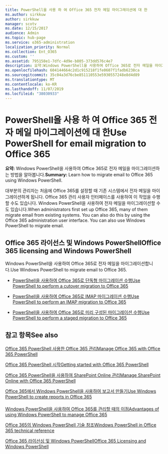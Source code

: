```yaml
---
title: PowerShell을 사용 하 여 Office 365 전자 메일 마이그레이션에 대 한
ms.author: sirkkuw
author: sirkkuw
manager: scotv
ms.date: 12/15/2017
audience: Admin
ms.topic: hub-page
ms.service: o365-administration
localization_priority: Normal
ms.collection: Ent_O365
ms.custom: ''
ms.assetid: 795158e1-7dfc-4d9e-b805-373dd576c4e7
description: 요약:Windows PowerShell을 사용하여 Office 365로 전자 메일을 마이그레이션하는 방법을 알아봅니다.
ms.openlocfilehash: 604144664c2d1c915218f1fe0607f1fadb6238ca
ms.sourcegitcommit: 35c04a3d76cbe851110553e5930557248e8d4d89
ms.translationtype: MT
ms.contentlocale: ko-KR
ms.lasthandoff: 11/07/2019
ms.locfileid: "38030933"
---
```

# <a name="use-powershell-for-email-migration-to-office-365"></a><span data-ttu-id="804be-103">PowerShell을 사용 하 여 Office 365 전자 메일 마이그레이션에 대 한</span><span class="sxs-lookup"><span data-stu-id="804be-103">Use PowerShell for email migration to Office 365</span></span>

 <span data-ttu-id="804be-104">**요약:** Windows PowerShell을 사용하여 Office 365로 전자 메일을 마이그레이션하는 방법을 알아봅니다.</span><span class="sxs-lookup"><span data-stu-id="804be-104">**Summary:** Learn how to migrate email to Office 365 using Windows PowerShell.</span></span>
  
<span data-ttu-id="804be-p101">대부분의 관리자는 처음에 Office 365를 설정할 때 기존 시스템에서 전자 메일을 마이그레이션하게 됩니다. Office 365 관리 사용자 인터페이스를 사용하여 이 작업을 수행할 수도 있습니다. Windows PowerShell을 사용하여 전자 메일을 마이그레이션할 수도 있습니다.</span><span class="sxs-lookup"><span data-stu-id="804be-p101">When administrators first set up Office 365, many of them migrate email from existing systems. You can also do this by using the Office 365 administration user interface. You can also use Windows PowerShell to migrate email.</span></span>
  
## <a name="office-365-licensing-and-windows-powershell"></a><span data-ttu-id="804be-108">Office 365 라이선스 및 Windows PowerShell</span><span class="sxs-lookup"><span data-stu-id="804be-108">Office 365 licensing and Windows PowerShell</span></span>

<span data-ttu-id="804be-109">Windows PowerShell을 사용하여 Office 365로 전자 메일을 마이그레이션합니다.</span><span class="sxs-lookup"><span data-stu-id="804be-109">Use Windows PowerShell to migrate email to Office 365.</span></span> 
  
- [<span data-ttu-id="804be-110">PowerShell을 사용하여 Office 365로 단독형 마이그레이션 수행</span><span class="sxs-lookup"><span data-stu-id="804be-110">Use PowerShell to perform a cutover migration to Office 365</span></span>](use-powershell-to-perform-a-cutover-migration-to-office-365.md)
    
- [<span data-ttu-id="804be-111">PowerShell을 사용하여 Office 365로 IMAP 마이그레이션 수행</span><span class="sxs-lookup"><span data-stu-id="804be-111">Use PowerShell to perform an IMAP migration to Office 365</span></span>](use-powershell-to-perform-an-imap-migration-to-office-365.md)
    
- [<span data-ttu-id="804be-112">PowerShell을 사용하여 Office 365로 미리 구성된 마이그레이션 수행</span><span class="sxs-lookup"><span data-stu-id="804be-112">Use PowerShell to perform a staged migration to Office 365</span></span>](use-powershell-to-perform-a-staged-migration-to-office-365.md)
    
## <a name="see-also"></a><span data-ttu-id="804be-113">참고 항목</span><span class="sxs-lookup"><span data-stu-id="804be-113">See also</span></span>

#### 

[<span data-ttu-id="804be-114">Office 365 PowerShell 사용한 Office 365 관리</span><span class="sxs-lookup"><span data-stu-id="804be-114">Manage Office 365 with Office 365 PowerShell</span></span>](manage-office-365-with-office-365-powershell.md)
  
[<span data-ttu-id="804be-115">Office 365 PowerShell 시작</span><span class="sxs-lookup"><span data-stu-id="804be-115">Getting started with Office 365 PowerShell</span></span>](getting-started-with-office-365-powershell.md)
  
[<span data-ttu-id="804be-116">Office 365 PowerShell을 사용하여 SharePoint Online 관리</span><span class="sxs-lookup"><span data-stu-id="804be-116">Manage SharePoint Online with Office 365 PowerShell</span></span>](manage-sharepoint-online-with-office-365-powershell.md)
  
[<span data-ttu-id="804be-117">Office 365에서 Windows PowerShell을 사용하여 보고서 만들기</span><span class="sxs-lookup"><span data-stu-id="804be-117">Use Windows PowerShell to create reports in Office 365</span></span>](use-windows-powershell-to-create-reports-in-office-365.md)
#### 

[<span data-ttu-id="804be-118">Windows PowerShell을 사용하여 Office 365를 관리할 때의 이점</span><span class="sxs-lookup"><span data-stu-id="804be-118">Advantages of using Windows PowerShell to manage Office 365</span></span>](https://technet.microsoft.com/library/15144a50-453e-4cd5-befd-bc6736697967.aspx)
  
[<span data-ttu-id="804be-119">Office 365의 Windows PowerShell 기술 참조</span><span class="sxs-lookup"><span data-stu-id="804be-119">Windows PowerShell in Office 365 technical reference</span></span>](https://technet.microsoft.com/library/10d5c66a-7579-4319-aaa5-7a5e21d49cea.aspx)
  
[<span data-ttu-id="804be-120">Office 365 라이선싱 및 Windows PowerShell</span><span class="sxs-lookup"><span data-stu-id="804be-120">Office 365 Licensing and Windows PowerShell</span></span>](https://technet.microsoft.com/library/6ca0e430-f7ba-4184-becf-14c6c5c8dde5.aspx)

